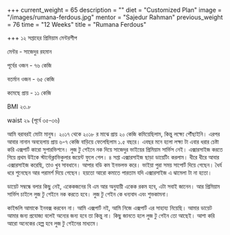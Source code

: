 +++
current_weight = 65
description = ""
diet = "Customized Plan"
image = "/images/rumana-ferdous.jpg"
mentor = "Sajedur Rahman"
previous_weight = 76
time = "12 Weeks"
title = "Rumana Ferdous"

+++
১২ সপ্তাহের প্রিমিয়াম মেন্টরশীপ

মেন্টর - সাজেদুর রহমান

পূর্বের ওজন - ৭৬ কেজি

বতর্মান ওজন - ৬৫ কেজি

কমেছে প্রায় - ১১ কেজি

BMI ২৩.৮

waist ২৯ (পূর্বে ৩৫-৩৬)

আমি বরাবরই মোটা মানুষ। ২০১৭ থেকে ২০১৮ র মাঝে প্রায় ২০ কেজি কমিয়েছিলাম, কিন্তু লক্ষ্যে পৌঁছাইনি। এরপর আবার নানান অবহেলায় প্রায় ৬-৭ কেজি বাড়িয়ে ফেলেছিলাম ১.৫ বছরে। এবছর মনে হলো লক্ষ্য টা এবার ধরার চেষ্টা করি এক্সপার্ট কারো সুপারভিশনে। লুজ টু গেইনে নক দিয়ে সাজেদুর ভাইয়ের প্রিমিয়াম সার্ভিস নেই। এক্সারসাইজ করতে গিয়ে প্রথম উইকে স্টার্নোক্লাভিকুলার জয়েন্ট ফুলে গেল। ৪ সপ্তা এক্সারসাইজ ছাড়া ডায়েটিং করলাম। ধীরে ধীরে আবার এক্সারসাইজ করেছি, তাও খুব সাবধানে। আপার বডি কম ইনভলভ করে। ভাইয়া পুরা সময় সাপোর্ট দিয়ে গেছেন। ধৈর্য ধরে শুনেছেন আর পরামর্শ দিয়ে গেছেন। হয়তো আরো কমাতে পারতাম যদি এক্সারসাইজ এ ঝামেলা টা না হতো।

ডায়েট সম্বন্ধে বলার কিছু নেই, একেকজনের বি এম আর অনুযায়ী একেক রকম হবে, এটা সবাই জানেন। আর প্রিমিয়াম সার্ভিস চাইলে লুজ টু গেইনে নক করতে হবে। লুজ টু গেইন কে ধন্যবাদ এবং শুভকামনা।

কাইন্ডলি আমাকে ইনবক্স করবেন না। আমি এক্সপার্ট নই, আমি নিজে এক্সপার্ট এর সাহায্য নিয়েছি। আমার ডায়েট আমার জন্য প্রযোজ্য বলেই অন্যের জন্য হবে তা কিন্তু না। কিছু জানতে হলে লুজ টু গেইন তো আছেই। আশা করি আরো অনেকের হেল্প হবে লুজ টু গেইনের মাধ্যমে।